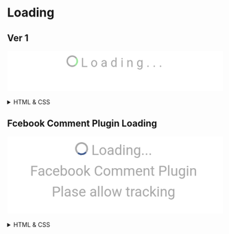 # Loading 
## Ver 1
![](screenshot/SmartSelect_20220528-214837_Opera.jpg)
<details>
<summary>HTML & CSS</summary>
HTML

```html
<center>
 <div class="loading" >
  <span id="loadingcycle" ></span> 
  <span>L</span> <span>o</span> <span>a</span>
  <span>d</span> <span>i</span> <span>n</span>
  <span>g</span> <span>.</span> <span>.</span>
  <span>.</span>
  </div>
</center>
```
CSS

```css
@keyframes spin{
 to{transform : rotate(360deg) ;}
}

.loading{
 --innercolor : lightgreen ;
 --mcolor : darkgray ;
}

#loadingcycle{
 width : 15px ;
 height : 15px ;
 border : solid 2px var(--mcolor) ;
 border-top : solid 2px var(--innercolor)  ;
 border-radius : 50% ;
 animation : spin 1s infinite linear ;
}

.loading>span{
 display : inline-block ;
 color : var(--mcolor)  ;
}

```
</details>


## Fcebook Comment Plugin Loading
![](screenshot/SmartSelect_20220529-002330_Opera.jpg)
<details>
<summary>HTML & CSS</summary>
HTML

```html
<div class="fb-comments" data-href="https://boszgtec.github.io/Basic-Writing-MD-File-Pb/" data-width="100%" data-numposts="5"></div>

<div id="load">
  <style>
  @keyframes spin{to{transform:rotate(360deg)}}.loading{--innercolor:#385898;--mcolor:darkgray}#loadingcycle{width:15px;height:15px;border:solid 2px var(--mcolor);border-top:solid 2px var(--innercolor);border-radius:50%;animation:spin 1s infinite linear}.loading>span{display:inline-block;color:var(--mcolor)}
  </style>

  <center>
  <div class="loading" >
    <span id="loadingcycle" ></span> 
    <span>Loading...</span>
  </div>
  <div class="loading" >
   <span>Facebook Comment Plugin</span>
   <br />
   <span>Plase allow tracking</span>
  </div>
 </center>
</div>

<script>
 var check_fbcm = setInterval(
 ()=>{
  if(document.getElementsByClassName("fb-comments")[0].innerHTML != "\n "){ document.getElementById("load").remove(); clearInterval(check_fbcm); }
 },1000)
</script>
```
</details>







